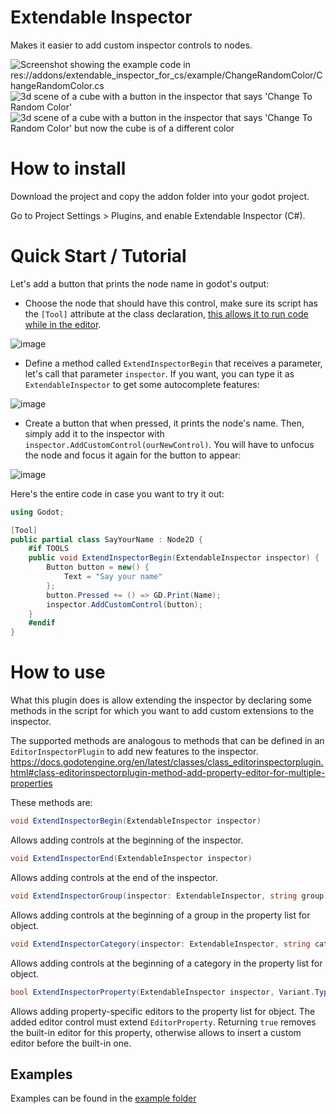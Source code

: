 # Extendable Inspector

Makes it easier to add custom inspector controls to nodes.

![Screenshot showing the example code in res://addons/extendable_inspector_for_cs/example/ChangeRandomColor/ChangeRandomColor.cs](https://github.com/ProFiLeR4100/ExtendableInspectorForCS/assets/9364958/acb2336e-532b-4bf7-9700-0c3d2c444fb8)
![3d scene of a cube with a button in the inspector that says 'Change To Random Color'](https://github.com/ProFiLeR4100/ExtendableInspectorForCS/assets/9364958/16db2d8e-3ee2-4489-98a3-158bb2b22ba2)
![3d scene of a cube with a button in the inspector that says 'Change To Random Color' but now the cube is of a different color](https://github.com/ProFiLeR4100/ExtendableInspectorForCS/assets/9364958/5bb39e97-5d02-4f9a-a388-2e6755cd9d54)

# How to install

Download the project and copy the addon folder into your godot project.

Go to Project Settings > Plugins, and enable Extendable Inspector (C#).

# Quick Start / Tutorial

Let's add a button that prints the node name in godot's output:
- Choose the node that should have this control, make sure its script has the `[Tool]` attribute at the class declaration, [this allows it to run code while in the editor](https://docs.godotengine.org/en/stable/tutorials/plugins/running_code_in_the_editor.html).

![image](https://github.com/ProFiLeR4100/ExtendableInspectorForCS/assets/9364958/7f0cc7e0-6a9a-4447-b73e-8fc9a0f8da6b)

- Define a method called `ExtendInspectorBegin` that receives a parameter, let's call that parameter `inspector`. If you want, you can type it as `ExtendableInspector` to get some autocomplete features:

![image](https://github.com/ProFiLeR4100/ExtendableInspectorForCS/assets/9364958/e6ff7696-ab1c-484c-ae1e-04b75da80f47)

- Create a button that when pressed, it prints the node's name. Then, simply add it to the inspector with `inspector.AddCustomControl(ourNewControl)`. You will have to unfocus the node and focus it again for the button to appear:

![image](https://github.com/ProFiLeR4100/ExtendableInspectorForCS/assets/9364958/d8457afd-5243-4da9-9834-b87c90f356bb)


Here's the entire code in case you want to try it out:

```csharp
using Godot;

[Tool]
public partial class SayYourName : Node2D {
    #if TOOLS
    public void ExtendInspectorBegin(ExtendableInspector inspector) {
        Button button = new() {
            Text = "Say your name"
        };
        button.Pressed += () => GD.Print(Name);
        inspector.AddCustomControl(button);
    }
    #endif
}
```


# How to use

What this plugin does is allow extending the inspector by declaring some methods in the script for which you want to add custom extensions to the inspector.

The supported methods are analogous to methods that can be defined in an `EditorInspectorPlugin` to add new features to the inspector.
https://docs.godotengine.org/en/latest/classes/class_editorinspectorplugin.html#class-editorinspectorplugin-method-add-property-editor-for-multiple-properties

These methods are:
```csharp
void ExtendInspectorBegin(ExtendableInspector inspector)
```
Allows adding controls at the beginning of the inspector.

```csharp
void ExtendInspectorEnd(ExtendableInspector inspector)
```

Allows adding controls at the end of the inspector.

```csharp
void ExtendInspectorGroup(inspector: ExtendableInspector, string group)
```

Allows adding controls at the beginning of a group in the property list for object.

```csharp
void ExtendInspectorCategory(inspector: ExtendableInspector, string category)
```

Allows adding controls at the beginning of a category in the property list for object.

```csharp
bool ExtendInspectorProperty(ExtendableInspector inspector, Variant.Type type, string name, PropertyHint hintType, string hintString, PropertyUsageFlags usageFlags, bool wide)
```

Allows adding property-specific editors to the property list for object. The added editor control must extend `EditorProperty`. Returning `true` removes the built-in editor for this property, otherwise allows to insert a custom editor before the built-in one.

## Examples

Examples can be found in the [example folder](https://github.com/ProFiLeR4100/ExtendableInspectorForCS/tree/godot-4/addons/extendable_inspector_for_cs/example)
